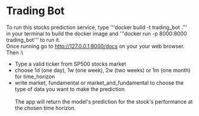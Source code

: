 # Trading Bot

To run this stocks prediction service, type '''docker build -t trading_bot .''' in your terminal to build the docker image and '''docker run -p 8000:8000 trading_bot''' to run it.\
Once running go to http://127.0.0.1:8000/docs on your your web browser.\
Then :\
- Type a valid ticker from SP500 stocks market
- choose 1d (one day), 1w (one week), 2w (two weeks) or 1m (one month) for time_horizon
- write market, fundamental or market_and_fundamental to choose the type of data you want to make the prediction\
\
The app will return the model's prediction for the stock's performance at the chosen time horizon.
